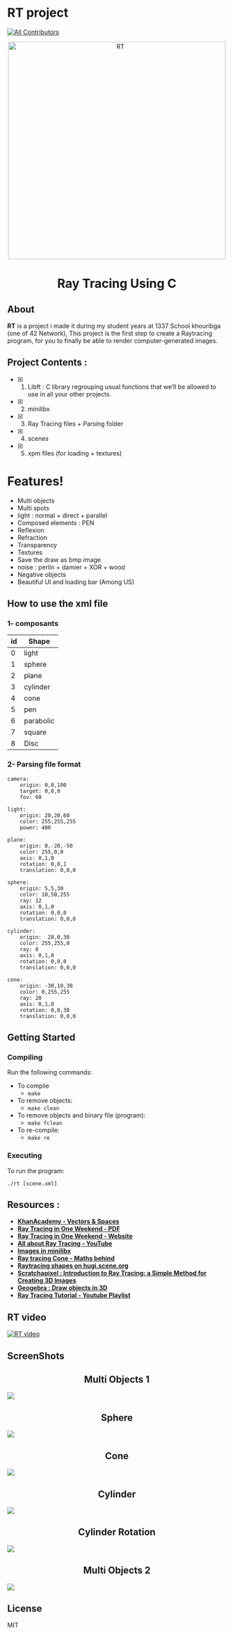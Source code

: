 # RT project


[![All Contributors](https://img.shields.io/badge/all_contributors-4-blue.svg?style=flat-square)](#contributors-)


<p align="center">
  <a href="https://en.wikipedia.org/wiki/Ray_tracing_(graphics)">
    <img alt="RT" src="https://www.numerama.com/content/uploads/2018/08/ballsrender.jpg" width="500" />
  </a>
</p>
<h1 align="center">
  Ray Tracing Using C
</h1>

## About

**RT** is a project i made it during my student years at 1337 School khouribga (one of 42 Network), This project is the first step to create a Raytracing program, for you to finally be able to render computer-generated images.

## Project Contents :

- [x] 01. Libft : C library regrouping usual functions that we’ll be allowed to use in all your other projects.
- [x] 02. minilibx
- [x] 03. Ray Tracing files + Parsing folder
- [x] 04. scenes
- [x] 05. xpm files (for loading + textures)

# Features!

  - Multi objects 
  - Multi spots
  - light : normal + direct + parallel
  - Composed elements : PEN
  - Reflexion 
  - Refraction
  - Transparency
  - Textures
  - Save the draw as bmp image
  - noise : perlin + damier + XOR + wood
  - Negative objects
  - Beautiful UI and loading bar (Among US)

## How to use the xml file 

### 1- composants 


| id | Shape |
| ------ | ------ |
| 0 | light |
| 1 | sphere |
| 2 | plane |
| 3 | cylinder |
| 4 | cone |
| 5 | pen |
| 6 | parabolic |
| 7 | square |
| 8 | Disc |


### 2- Parsing file format

``` ssh
camera:
	origin: 0,0,100
	target: 0,0,0
	fov: 60

light:
	origin: 20,20,60
	color: 255,255,255
	power: 400

plane:
	origin: 0,-20,-50
	color: 255,0,0
	axis: 0,1,0
	rotation: 0,0,1
	translation: 0,0,0

sphere:
	origin: 5,5,30
	color: 10,50,255
	ray: 12
	axis: 0,1,0
	rotation: 0,0,0
	translation: 0,0,0

cylinder:
	origin:  28,0,30
	color: 255,255,0
	ray: 8
	axis: 0,1,0
	rotation: 0,0,0
	translation: 0,0,0

cone:
	origin: -30,10,30
	color: 0,255,255
	ray: 20
	axis: 0,1,0
	rotation: 0,0,30
	translation: 0,0,0

```


## Getting Started

### Compiling

Run the following commands:

* To compile
	- `make`
* To remove objects:
	- `make clean`
* To remove objects and binary file (program):
	- `make fclean`
* To re-compile:
	- `make re`

### Executing

To run the program:

`./rt [scene.xml]`

## Resources :

- **[KhanAcademy - Vectors & Spaces](https://www.khanacademy.org/math/linear-algebra/vectors-and-spaces)**
- **[Ray Tracing in One Weekend - PDF](https://www.realtimerendering.com/raytracing/Ray%20Tracing%20in%20a%20Weekend.pdf)**
- **[Ray Tracing in One Weekend - Website](https://raytracing.github.io/books/RayTracingInOneWeekend.html)**
- **[All about Ray Tracing - YouTube](https://youtu.be/Ahp6LDQnK4Y)**
- **[Images in minilibx](https://github.com/keuhdall/images_example)**
- **[Ray tracing Cone - Maths behind](http://www.illusioncatalyst.com/notes_files/mathematics/line_cone_intersection.php)**
- **[Raytracing shapes on hugi.scene.org](http://hugi.scene.org/online/hugi24/coding%20graphics%20chris%20dragan%20raytracing%20shapes.htm)**
- **[Scratchapixel : Introduction to Ray Tracing: a Simple Method for Creating 3D Images](https://www.scratchapixel.com/lessons/3d-basic-rendering/introduction-to-ray-tracing)**
- **[Geogebra : Draw objects in 3D](https://www.geogebra.org/3d?lang=en)**
- **[Ray Tracing Tutorial - Youtube Playlist](https://www.youtube.com/playlist?list=PLAqGIYgEAxrUO6ODA0pnLkM2UOijerFPv)**

## RT video

[![RT video](https://img.youtube.com/vi/BsUOQ-gf76g/0.jpg)](https://youtu.be/BsUOQ-gf76g "RT video")

## ScreenShots

<h2 align="center">Multi Objects 1</h2>
<img align="center" src="./screenshots/multi_objects_1.png">
<h2 align="center">Sphere</h2>
<img align="center" src="./screenshots/sphere.png">
<h2 align="center">Cone</h2>
<img align="center" src="./screenshots/cone.png">
<h2 align="center">Cylinder</h2>
<img align="center" src="./screenshots/cylinder.png">
<h2 align="center">Cylinder Rotation</h2>
<img align="center" src="./screenshots/cylinder_rotation.png">
<h2 align="center">Multi Objects 2</h2>
<img align="center" src="./screenshots/multi_objects_2.png">

License
----

MIT



